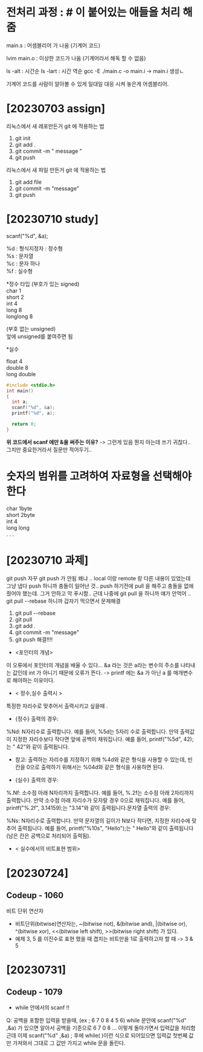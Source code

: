 # 전처리 과정 : # 이 붙어있는 애들을 처리 해줌

main.s : 어셈블리어 가 나옴 (기계어 코드)

lvim main.o : 이상한 코드가 나옴 (기계어라서 해독 할 수 없음)

ls -alt : 시간순 
ls -lart : 시간 역순
gcc -E ./main.c -o main.i -> main.i 생성ㄴ


기계어 코드를 사람이 알아볼 수 있게 일대일 대응 시켜 놓은게 어셈블리어.

# [20230703 assign]

리눅스에서 새 레포만든거 git 에 적용하는 법
1. git init
2. git add .
3. git commit -m " message "
4. git push


리눅스에서 새 파일 만든거 git 에 적용하는 법
1. git add  file
2. git commit -m "message"
3. git push

# [20230710 study]

scanf("%d", &a); <br>

%d : 형식지정자 : 정수형 <br> 
%s : 문자열 <br>
%c : 문자 하나 <br>
%f : 실수형 <br>
 
*정수 타입 (부호가 있는 signed)<br>
 char 1<br>
 short 2<br>
 int 4<br>
 long 8<br>
 longlong 8<br>
 
 (부호 없는 unsigned)<br>
  앞에 unsigned를 붙여주면 됨<br>


*실수<br>
 
  float 4<br> 
  double 8  <br>
  long double  <br>
```c
#include <stdio.h>
int main()
{
  int a;
  scanf("%d", &a);
  printf("%d", a);

  return 0;
}
```
**위 코드에서 scanf 에만 &을 써주는 이유?**
-> 그런게 있음 뭔지 아는데 쓰기 귀찮다.. 그치만 중요한거라서 질문만 적어두기..

# 숫자의 범위를 고려하여 자료형을 선택해야한다 
 char 1byte <br>
 short 2byte<br>
 int 4<br>
 long long<br>
 .
 .
 .


# [20230710 과제]

git push 자꾸 git push 가 안됨
왜냐 .. local 이랑 remote 랑 다른 내용이 있었는데 그냥 냅다 push 하니까 충돌이 일어난 것..
push 하기전에 pull 을 해주고 충돌을 없애줬어야 했는데. 그거 안하고 막 푸시함..
근데 나중에  git pull 을 하니까 얘가 안먹어 .. 
git pull --rebase 하니까 갑자기 먹으면서 문제해결 

1. git pull --rebase
2. git pull
3. git add .
4. git commit -m "message"
5. git push
해결!!!!





* <포인터의 개념>

이 오류에서 포인터의 개념을 배울 수 있다... &a 라는 것은 a라는 변수의 주소를 나타내는 값인데 int 가 아니기 때문에 오류가 뜬다. 
-> printf 에는 &a 가 아닌 a 를 매개변수로 해야하는 이유이다. 








* < 정수,실수 출력시 >

특정한 자리수로 맞추어서  출력시키고 싶을때 .

 * {정수} 출력의 경우:

%Nd: N자리수로 출력합니다. 예를 들어, %5d는 5자리 수로 출력합니다. 만약 출력값이 지정한 자리수보다 작다면 앞에 공백이 채워집니다. 예를 들어, printf("%5d", 42);는 " 42"와 같이 출력됩니다.


  * 참고: 출력하는 자리수를 지정하기 위해 %4d와 같은 형식을 사용할 수 있는데, 빈칸을 0으로 출력하기 위해서는 %04d와 같은 형식을 사용하면 된다. 

 * {실수} 출력의 경우:

%.Nf: 소수점 아래 N자리까지 출력합니다. 예를 들어, %.2f는 소수점 아래 2자리까지 출력합니다. 만약 소수점 아래 자리수가 모자랄 경우 0으로 채워집니다. 예를 들어, printf("%.2f", 3.14159);는 "3.14"와 같이 출력됩니다.문자열 출력의 경우:

%Ns: N자리수로 출력합니다. 만약 문자열의 길이가 N보다 작다면, 지정한 자리수에 맞추어 출력됩니다. 예를 들어, printf("%10s", "Hello");는 " Hello"와 같이 출력됩니다(남은 칸은 공백으로 처리되어 출력됨).

* < 실수에서의 비트표현 범위>





# [20230724]
## Codeup - 1060

비트 단위 연산자
* 비트단위(bitwise)연산자는, ~(bitwise not), &(bitwise and), |(bitwise or), ^(bitwise xor), <<(bitwise left shift), >>(bitwise right shift) 가 있다. 
 * 예제
   3, 5 를 이진수로 표현 했을 때 겹치는 비트만을 1로 출력하고자 할 때
   -> 3 & 5




# [20230731]

## Codeup - 1079

* while 안에서의 scanf !!

 Q: 공백을 포함한 입력을 받을때, (ex ; 6 7 0 8 4 5 6)
 while 문안에 scanf("%d" ,&a) 가 있으면 알아서 공백을 기준으로 6 7 0 8 ... 이렇게 돌아가면서 입력값을 처리함 
 근데 이제  scanf("%d" ,&a) ; 후에 
 while( )이런 식으로 되어있으면 입력값 첫번째 값만 가져와서 그대로 그 값만 가지고 while 문을 돌린다. 
